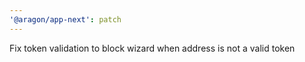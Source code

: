 ```yaml
---
'@aragon/app-next': patch
---
```


Fix token validation to block wizard when address is not a valid token
